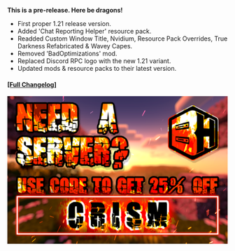 




**This is a pre-release. Here be dragons!**

- First proper 1.21 release version. 
- Added 'Chat Reporting Helper' resource pack.
- Readded Custom Window Title, Nvidium, Resource Pack Overrides, True Darkness Refabricated & Wavey Capes.
- Removed 'BadOptimizations' mod.
- Replaced Discord RPC logo with the new 1.21 variant.
- Updated mods & resource packs to their latest version.


#### **[[Full Changelog]](https://wiki.crismpack.net/modpacks/breakneck-optimized/changelog/1.21#v4.0.0)**

[![BisectHosting Banner](https://github.com/CrismPack/CDN/blob/main/desc/breakneck/bh.png?raw=true)](https://bisecthosting.com/CRISM)